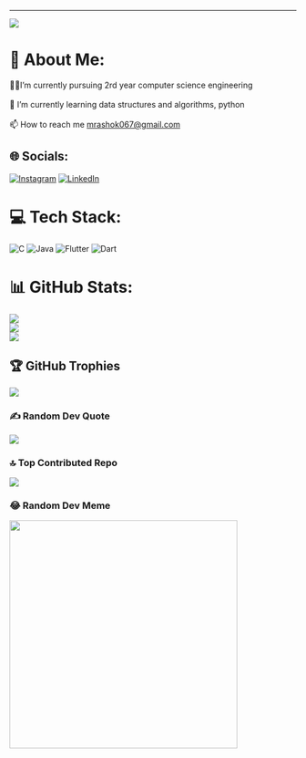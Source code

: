 ---
[![](https://visitcount.itsvg.in/api?id=Ashok-A15&icon=2&color=8)](https://visitcount.itsvg.in)

# 💫 About Me:
 🧑‍💻I’m currently pursuing 2rd year computer science engineering<br><br>🌱 I’m currently learning data structures and algorithms, python<br><br>📫 How to reach me mrashok067@gmail.com


## 🌐 Socials:
[![Instagram](https://img.shields.io/badge/Instagram-%23E4405F.svg?logo=Instagram&logoColor=white)](https://instagram.com/mr.ashok___15) [![LinkedIn](https://img.shields.io/badge/LinkedIn-%230077B5.svg?logo=linkedin&logoColor=white)](https://linkedin.com/in/mrashok5b772239) 

# 💻 Tech Stack:
![C](https://img.shields.io/badge/c-%2300599C.svg?style=for-the-badge&logo=c&logoColor=white) ![Java](https://img.shields.io/badge/java-%23ED8B00.svg?style=for-the-badge&logo=openjdk&logoColor=white) ![Flutter](https://img.shields.io/badge/Flutter-%2302569B.svg?style=for-the-badge&logo=Flutter&logoColor=white) ![Dart](https://img.shields.io/badge/dart-%230175C2.svg?style=for-the-badge&logo=dart&logoColor=white)
# 📊 GitHub Stats:
![](https://github-readme-stats.vercel.app/api?username=Ashok-A15&theme=dark&hide_border=false&include_all_commits=false&count_private=false)<br/>
![](https://github-readme-streak-stats.herokuapp.com/?user=Ashok-A15&theme=dark&hide_border=false)<br/>
![](https://github-readme-stats.vercel.app/api/top-langs/?username=Ashok-A15&theme=dark&hide_border=false&include_all_commits=false&count_private=false&layout=compact)

## 🏆 GitHub Trophies
![](https://github-profile-trophy.vercel.app/?username=Ashok-A15&theme=radical&no-frame=false&no-bg=false&margin-w=4)

### ✍️ Random Dev Quote
![](https://quotes-github-readme.vercel.app/api?type=horizontal&theme=dark)

### 🔝 Top Contributed Repo
![](https://github-contributor-stats.vercel.app/api?username=Ashok-A15&limit=5&theme=dark&combine_all_yearly_contributions=true)

### 😂 Random Dev Meme
<img src='https://randommeme-five.vercel.app/' style="height: 400px;"/>

<!-- Proudly created with GPRM ( https://gprm.itsvg.in ) -->
